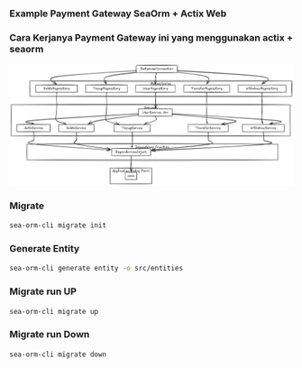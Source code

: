 ### Example Payment Gateway SeaOrm + Actix Web



### Cara Kerjanya Payment Gateway ini yang menggunakan actix + seaorm
<img src="./payment_gateway.png" alt="payment" />



### Migrate

```sh
sea-orm-cli migrate init
```

### Generate Entity

```sh
sea-orm-cli generate entity -o src/entities
```

### Migrate run UP

```sh
sea-orm-cli migrate up
```

### Migrate run Down

```sh
sea-orm-cli migrate down
```
